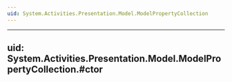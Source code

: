 ```yaml
---
uid: System.Activities.Presentation.Model.ModelPropertyCollection
---
```


---
uid: System.Activities.Presentation.Model.ModelPropertyCollection.#ctor
---
